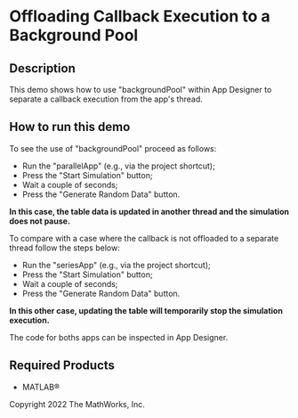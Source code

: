 # Offloading Callback Execution to a Background Pool

## Description
This demo shows how to use "backgroundPool" within App Designer to separate a callback execution from the app's thread.

## How to run this demo
To see the use of "backgroundPool" proceed as follows:
* Run the "parallelApp" (e.g., via the project shortcut);
* Press the "Start Simulation" button;
* Wait a couple of seconds;
* Press the "Generate Random Data" button.

**In this case, the table data is updated in another thread and the simulation does not pause.**

To compare with a case where the callback is not offloaded to a separate thread follow the steps below:
* Run the "seriesApp" (e.g., via the project shortcut);
* Press the "Start Simulation" button;
* Wait a couple of seconds;
* Press the "Generate Random Data" button.

**In this other case, updating the table will temporarily stop the simulation execution.**

The code for boths apps can be inspected in App Designer.

## Required Products
* MATLAB®

Copyright 2022 The MathWorks, Inc.
